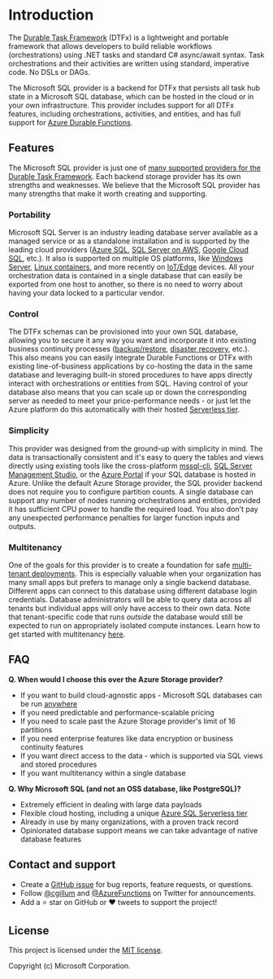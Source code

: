 ﻿# Introduction

The [Durable Task Framework](https://github.com/Azure/durabletask) (DTFx) is a lightweight and portable framework that allows developers to build reliable workflows (orchestrations) using .NET tasks and standard C# async/await syntax. Task orchestrations and their activities are written using standard, imperative code. No DSLs or DAGs.

The Microsoft SQL provider is a backend for DTFx that persists all task hub state in a Microsoft SQL database, which can be hosted in the cloud or in your own infrastructure. This provider includes support for all DTFx features, including orchestrations, activities, and entities, and has full support for [Azure Durable Functions](https://docs.microsoft.com/azure/azure-functions/durable/durable-functions-overview).

## Features

The Microsoft SQL provider is just one of [many supported providers for the Durable Task Framework](https://github.com/Azure/durabletask#supported-persistance-stores). Each backend storage provider has its own strengths and weaknesses. We believe that the Microsoft SQL provider has many strengths that make it worth creating and supporting.

### Portability

Microsoft SQL Server is an industry leading database server available as a managed service or as a standalone installation and is supported by the leading cloud providers ([Azure SQL](https://azure.microsoft.com/services/azure-sql/), [SQL Server on AWS](https://aws.amazon.com/sql/), [Google Cloud SQL](https://cloud.google.com/sql/), etc.). It also is supported on multiple OS platforms, like [Windows Server](https://www.microsoft.com/sql-server/), [Linux containers](https://hub.docker.com/_/microsoft-mssql-server), and more recently on [IoT/Edge](https://azure.microsoft.com/services/sql-edge/) devices. All your orchestration data is contained in a single database that can easily be exported from one host to another, so there is no need to worry about having your data locked to a particular vendor.

### Control

The DTFx schemas can be provisioned into your own SQL database, allowing you to secure it any way you want and incorporate it into existing business continuity processes ([backup/restore](https://docs.microsoft.com/azure/azure-sql/database/automated-backups-overview), [disaster recovery](https://docs.microsoft.com/azure/azure-sql/database/auto-failover-group-overview), etc.). This also means you can easily integrate Durable Functions or DTFx with existing line-of-business applications by co-hosting the data in the same database and leveraging built-in stored procedures to have apps directly interact with orchestrations or entities from SQL. Having control of your database also means that you can scale up or down the corresponding server as needed to meet your price-performance needs - or just let the Azure platform do this automatically with their hosted [Serverless tier](https://docs.microsoft.com/azure/azure-sql/database/serverless-tier-overview).

### Simplicity

This provider was designed from the ground-up with simplicity in mind. The data is transactionally consistent and it's easy to query the tables and views directly using existing tools like the cross-platform [mssql-cli](https://docs.microsoft.com/sql/tools/mssql-cli), [SQL Server Management Studio](https://docs.microsoft.com/sql/ssms), or the [Azure Portal](https://docs.microsoft.com/azure/azure-sql/database/connect-query-portal) if your SQL database is hosted in Azure. Unlike the default Azure Storage provider, the SQL provider backend does not require you to configure partition counts. A single database can support any number of nodes running orchestrations and entities, provided it has sufficient CPU power to handle the required load. You also don't pay any unexpected performance penalties for larger function inputs and outputs.

### Multitenancy

One of the goals for this provider is to create a foundation for safe [multi-tenant deployments](https://en.wikipedia.org/wiki/Multitenancy). This is especially valuable when your organization has many small apps but prefers to manage only a single backend database. Different apps can connect to this database using different database login credentials. Database administrators will be able to query data across all tenants but individual apps will only have access to their own data. Note that tenant-specific code that runs _outside_ the database would still be expected to run on appropriately isolated compute instances. Learn how to get started with multitenancy [here](multitenancy.md).

## FAQ

**Q. When would I choose this over the Azure Storage provider?**

* If you want to build cloud-agnostic apps - Microsoft SQL databases can be run [anywhere](#portability)
* If you need predictable and performance-scalable pricing
* If you need to scale past the Azure Storage provider's limit of 16 partitions
* If you need enterprise features like data encryption or business continuity features
* If you want direct access to the data - which is supported via SQL views and stored procedures
* If you want multitenancy within a single database

**Q. Why Microsoft SQL (and not an OSS database, like PostgreSQL)?**

* Extremely efficient in dealing with large data payloads
* Flexible cloud hosting, including a unique [Azure SQL Serverless tier](https://docs.microsoft.com/azure/azure-sql/)
* Already in use by many organizations, with a proven track record
* Opinionated database support means we can take advantage of native database features

## Contact and support

* Create a [GitHub issue](https://github.com/Azure/durabletask-mssql/issues) for bug reports, feature requests, or questions.
* Follow [@cgillum](https://twitter.com/cgillum) and [@AzureFunctions](https://twitter.com/AzureFunctions) on Twitter for announcements.
* Add a ⭐️ star on GitHub or ❤️ tweets to support the project!

## License

This project is licensed under the [MIT license](https://github.com/Azure/durabletask-mssql/blob/main/LICENSE).

Copyright (c) Microsoft Corporation.
